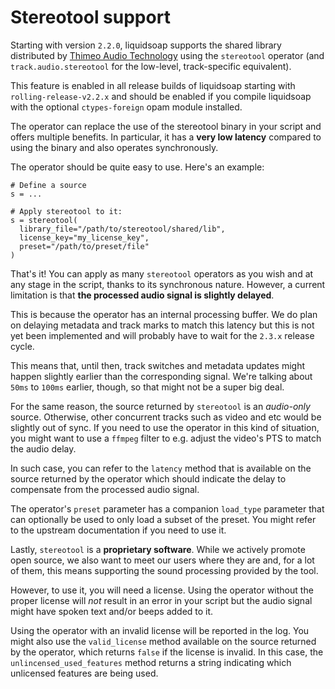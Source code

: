 # Stereotool support

Starting with version `2.2.0`, liquidsoap supports the shared library distributed by [Thimeo Audio Technology](https://www.thimeo.com/stereo-tool/)
using the `stereotool` operator (and `track.audio.stereotool` for the low-level, track-specific equivalent).

This feature is enabled in all release builds of liquidsoap starting with `rolling-release-v2.2.x` and should be enabled if you compile liquidsoap
with the optional `ctypes-foreign` opam module installed.

The operator can replace the use of the stereotool binary in your script and offers multiple benefits. In particular, it has a **very low latency**
compared to using the binary and also operates synchronously.

The operator should be quite easy to use. Here's an example:

```liquidsoap
# Define a source
s = ...

# Apply stereotool to it:
s = stereotool(
  library_file="/path/to/stereotool/shared/lib",
  license_key="my_license_key",
  preset="/path/to/preset/file"
)
```

That's it! You can apply as many `stereotool` operators as you wish and at any stage in the script, thanks
to its synchronous nature. However, a current limitation is that **the processed audio signal is slightly delayed**.

This is because the operator has an internal processing buffer. We do plan on delaying metadata and track marks
to match this latency but this is not yet been implemented and will probably have to wait for the `2.3.x` release cycle.

This means that, until then, track switches and metadata updates might happen slightly earlier than the corresponding
signal. We're talking about `50ms` to `100ms` earlier, though, so that might not be a super big deal.

For the same reason, the source returned by `stereotool` is an _audio-only_ source. Otherwise, other concurrent tracks
such as video and etc would be slightly out of sync. If you need to use the operator in this kind of situation, you
might want to use a `ffmpeg` filter to e.g. adjust the video's PTS to match the audio delay.

In such case, you can refer to the `latency` method that is available on the source returned by the operator which
should indicate the delay to compensate from the processed audio signal.

The operator's `preset` parameter has a companion `load_type` parameter that can optionally be used to only load a subset of
the preset. You might refer to the upstream documentation if you need to use it.

Lastly, `stereotool` is a **proprietary software**. While we actively promote open source, we also want to meet
our users where they are and, for a lot of them, this means supporting the sound processing provided by the tool.

However, to use it, you will need a license. Using the operator without the proper license will _not_ result in an
error in your script but the audio signal might have spoken text and/or beeps added to it.

Using the operator with an invalid license will be reported in the log. You might also use the `valid_license`
method available on the source returned by the operator, which returns `false` if the license is invalid. In this case, the `unlincensed_used_features`
method returns a string indicating which unlicensed features are being used.
